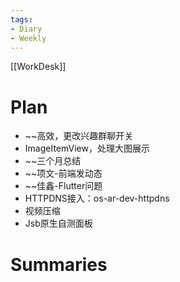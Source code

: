 ```yaml
---
tags:
- Diary 
- Weekly
---
```

[[WorkDesk]]
# Plan

- ~~高效，更改兴趣群聊开关
- ImageItemView，处理大图展示
- ~~三个月总结
- ~~项文-前端发动态
- ~~佳鑫-Flutter问题
- HTTPDNS接入：os-ar-dev-httpdns
- 视频压缩
- Jsb原生自测面板

# Summaries 
